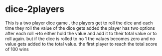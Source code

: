 # dice-2players
This is a two player dice game .
the players get to roll the dice and each time they roll the value of the dice gets added 
the player has two options after each roll =>to either hold the value  and add it to their total value or to roll again.
but if the dice is rolled to no 1 the values becomes zero and no value gets added to the total value.
the first player to reach the total score of 100 wins
